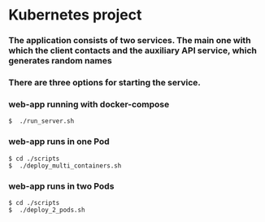 # Kubernetes project 

### The application consists of two services. The main one with which the client contacts and the auxiliary API service, which generates random names

### There are three options for starting the service.


### web-app running with docker-compose

```
$  ./run_server.sh
```

### web-app  runs in one Pod

```
$ cd ./scripts 
$  ./deploy_multi_containers.sh
```

### web-app  runs in two Pods

```
$ cd ./scripts 
$  ./deploy_2_pods.sh
```